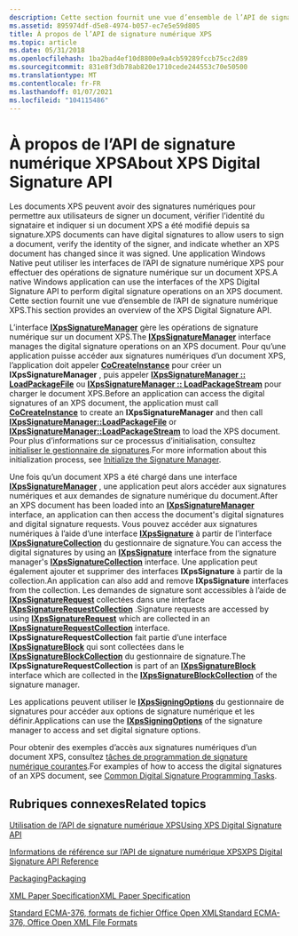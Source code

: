 ```yaml
---
description: Cette section fournit une vue d’ensemble de l’API de signature numérique XPS.
ms.assetid: 895974df-d5e8-4974-b057-ec7e5e59d805
title: À propos de l’API de signature numérique XPS
ms.topic: article
ms.date: 05/31/2018
ms.openlocfilehash: 1ba2bad4ef10d8800e9a4cb59289fccb75cc2d89
ms.sourcegitcommit: 831e8f3db78ab820e1710cede244553c70e50500
ms.translationtype: MT
ms.contentlocale: fr-FR
ms.lasthandoff: 01/07/2021
ms.locfileid: "104115486"
---
```

# <a name="about-xps-digital-signature-api"></a><span data-ttu-id="65f1b-103">À propos de l’API de signature numérique XPS</span><span class="sxs-lookup"><span data-stu-id="65f1b-103">About XPS Digital Signature API</span></span>

<span data-ttu-id="65f1b-104">Les documents XPS peuvent avoir des signatures numériques pour permettre aux utilisateurs de signer un document, vérifier l’identité du signataire et indiquer si un document XPS a été modifié depuis sa signature.</span><span class="sxs-lookup"><span data-stu-id="65f1b-104">XPS documents can have digital signatures to allow users to sign a document, verify the identity of the signer, and indicate whether an XPS document has changed since it was signed.</span></span> <span data-ttu-id="65f1b-105">Une application Windows Native peut utiliser les interfaces de l’API de signature numérique XPS pour effectuer des opérations de signature numérique sur un document XPS.</span><span class="sxs-lookup"><span data-stu-id="65f1b-105">A native Windows application can use the interfaces of the XPS Digital Signature API to perform digital signature operations on an XPS document.</span></span> <span data-ttu-id="65f1b-106">Cette section fournit une vue d’ensemble de l’API de signature numérique XPS.</span><span class="sxs-lookup"><span data-stu-id="65f1b-106">This section provides an overview of the XPS Digital Signature API.</span></span>

<span data-ttu-id="65f1b-107">L’interface [**IXpsSignatureManager**](/windows/desktop/api/xpsdigitalsignature/nn-xpsdigitalsignature-ixpssignaturemanager) gère les opérations de signature numérique sur un document XPS.</span><span class="sxs-lookup"><span data-stu-id="65f1b-107">The [**IXpsSignatureManager**](/windows/desktop/api/xpsdigitalsignature/nn-xpsdigitalsignature-ixpssignaturemanager) interface manages the digital signature operations on an XPS document.</span></span> <span data-ttu-id="65f1b-108">Pour qu’une application puisse accéder aux signatures numériques d’un document XPS, l’application doit appeler [**CoCreateInstance**](/windows/win32/api/combaseapi/nf-combaseapi-cocreateinstance) pour créer un **IXpsSignatureManager** , puis appeler [**IXpsSignatureManager :: LoadPackageFile**](/windows/desktop/api/xpsdigitalsignature/nf-xpsdigitalsignature-ixpssignaturemanager-loadpackagefile) ou [**IXpsSignatureManager :: LoadPackageStream**](/windows/desktop/api/xpsdigitalsignature/nf-xpsdigitalsignature-ixpssignaturemanager-loadpackagestream) pour charger le document XPS.</span><span class="sxs-lookup"><span data-stu-id="65f1b-108">Before an application can access the digital signatures of an XPS document, the application must call [**CoCreateInstance**](/windows/win32/api/combaseapi/nf-combaseapi-cocreateinstance) to create an **IXpsSignatureManager** and then call [**IXpsSignatureManager::LoadPackageFile**](/windows/desktop/api/xpsdigitalsignature/nf-xpsdigitalsignature-ixpssignaturemanager-loadpackagefile) or [**IXpsSignatureManager::LoadPackageStream**](/windows/desktop/api/xpsdigitalsignature/nf-xpsdigitalsignature-ixpssignaturemanager-loadpackagestream) to load the XPS document.</span></span> <span data-ttu-id="65f1b-109">Pour plus d’informations sur ce processus d’initialisation, consultez [initialiser le gestionnaire de signatures](initialize-the-signature-manager.md).</span><span class="sxs-lookup"><span data-stu-id="65f1b-109">For more information about this initialization process, see [Initialize the Signature Manager](initialize-the-signature-manager.md).</span></span>

<span data-ttu-id="65f1b-110">Une fois qu’un document XPS a été chargé dans une interface [**IXpsSignatureManager**](/windows/desktop/api/xpsdigitalsignature/nn-xpsdigitalsignature-ixpssignaturemanager) , une application peut alors accéder aux signatures numériques et aux demandes de signature numérique du document.</span><span class="sxs-lookup"><span data-stu-id="65f1b-110">After an XPS document has been loaded into an [**IXpsSignatureManager**](/windows/desktop/api/xpsdigitalsignature/nn-xpsdigitalsignature-ixpssignaturemanager) interface, an application can then access the document's digital signatures and digital signature requests.</span></span> <span data-ttu-id="65f1b-111">Vous pouvez accéder aux signatures numériques à l’aide d’une interface [**IXpsSignature**](/windows/desktop/api/xpsdigitalsignature/nn-xpsdigitalsignature-ixpssignature) à partir de l’interface [**IXpsSignatureCollection**](/windows/desktop/api/xpsdigitalsignature/nn-xpsdigitalsignature-ixpssignaturecollection) du gestionnaire de signature.</span><span class="sxs-lookup"><span data-stu-id="65f1b-111">You can access the digital signatures by using an [**IXpsSignature**](/windows/desktop/api/xpsdigitalsignature/nn-xpsdigitalsignature-ixpssignature) interface from the signature manager's [**IXpsSignatureCollection**](/windows/desktop/api/xpsdigitalsignature/nn-xpsdigitalsignature-ixpssignaturecollection) interface.</span></span> <span data-ttu-id="65f1b-112">Une application peut également ajouter et supprimer des interfaces **IXpsSignature** à partir de la collection.</span><span class="sxs-lookup"><span data-stu-id="65f1b-112">An application can also add and remove **IXpsSignature** interfaces from the collection.</span></span> <span data-ttu-id="65f1b-113">Les demandes de signature sont accessibles à l’aide de [**IXpsSignatureRequest**](/windows/desktop/api/xpsdigitalsignature/nn-xpsdigitalsignature-ixpssignaturerequest) collectées dans une interface [**IXpsSignatureRequestCollection**](/windows/desktop/api/xpsdigitalsignature/nn-xpsdigitalsignature-ixpssignaturerequestcollection) .</span><span class="sxs-lookup"><span data-stu-id="65f1b-113">Signature requests are accessed by using [**IXpsSignatureRequest**](/windows/desktop/api/xpsdigitalsignature/nn-xpsdigitalsignature-ixpssignaturerequest) which are collected in an [**IXpsSignatureRequestCollection**](/windows/desktop/api/xpsdigitalsignature/nn-xpsdigitalsignature-ixpssignaturerequestcollection) interface.</span></span> <span data-ttu-id="65f1b-114">**IXpsSignatureRequestCollection** fait partie d’une interface [**IXpsSignatureBlock**](/windows/desktop/api/xpsdigitalsignature/nn-xpsdigitalsignature-ixpssignatureblock) qui sont collectées dans le [**IXpsSignatureBlockCollection**](/windows/desktop/api/xpsdigitalsignature/nn-xpsdigitalsignature-ixpssignatureblockcollection) du gestionnaire de signature.</span><span class="sxs-lookup"><span data-stu-id="65f1b-114">The **IXpsSignatureRequestCollection** is part of an [**IXpsSignatureBlock**](/windows/desktop/api/xpsdigitalsignature/nn-xpsdigitalsignature-ixpssignatureblock) interface which are collected in the [**IXpsSignatureBlockCollection**](/windows/desktop/api/xpsdigitalsignature/nn-xpsdigitalsignature-ixpssignatureblockcollection) of the signature manager.</span></span>

<span data-ttu-id="65f1b-115">Les applications peuvent utiliser le [**IXpsSigningOptions**](/windows/desktop/api/xpsdigitalsignature/nn-xpsdigitalsignature-ixpssigningoptions) du gestionnaire de signatures pour accéder aux options de signature numérique et les définir.</span><span class="sxs-lookup"><span data-stu-id="65f1b-115">Applications can use the [**IXpsSigningOptions**](/windows/desktop/api/xpsdigitalsignature/nn-xpsdigitalsignature-ixpssigningoptions) of the signature manager to access and set digital signature options.</span></span>

<span data-ttu-id="65f1b-116">Pour obtenir des exemples d’accès aux signatures numériques d’un document XPS, consultez [tâches de programmation de signature numérique courantes](basic-digital-signature-programming-tasks.md).</span><span class="sxs-lookup"><span data-stu-id="65f1b-116">For examples of how to access the digital signatures of an XPS document, see [Common Digital Signature Programming Tasks](basic-digital-signature-programming-tasks.md).</span></span>

## <a name="related-topics"></a><span data-ttu-id="65f1b-117">Rubriques connexes</span><span class="sxs-lookup"><span data-stu-id="65f1b-117">Related topics</span></span>

<dl> <dt>

[<span data-ttu-id="65f1b-118">Utilisation de l’API de signature numérique XPS</span><span class="sxs-lookup"><span data-stu-id="65f1b-118">Using XPS Digital Signature API</span></span>](using-digital-signatures-in-xps-documents.md)
</dt> <dt>

[<span data-ttu-id="65f1b-119">Informations de référence sur l’API de signature numérique XPS</span><span class="sxs-lookup"><span data-stu-id="65f1b-119">XPS Digital Signature API Reference</span></span>](xps-digital-signatures-programming-reference.md)
</dt> <dt>

[<span data-ttu-id="65f1b-120">Packaging</span><span class="sxs-lookup"><span data-stu-id="65f1b-120">Packaging</span></span>](/previous-versions/windows/desktop/opc/packaging)
</dt> <dt>

[<span data-ttu-id="65f1b-121">XML Paper Specification</span><span class="sxs-lookup"><span data-stu-id="65f1b-121">XML Paper Specification</span></span>](https://www.ecma-international.org/activities/XML%20Paper%20Specification/XPS%20Standard%20WD%201.6.pdf)
</dt> <dt>

[<span data-ttu-id="65f1b-122">Standard ECMA-376, formats de fichier Office Open XML</span><span class="sxs-lookup"><span data-stu-id="65f1b-122">Standard ECMA-376, Office Open XML File Formats</span></span>](https://www.ecma-international.org/publications/standards/Ecma-376.htm)
</dt> </dl>

 

 
